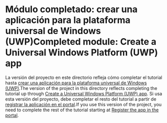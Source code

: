 # <a name="completed-module-create-a-universal-windows-platform-uwp-app"></a><span data-ttu-id="d4604-101">Módulo completado: crear una aplicación para la plataforma universal de Windows (UWP)</span><span class="sxs-lookup"><span data-stu-id="d4604-101">Completed module: Create a Universal Windows Platform (UWP) app</span></span>

<span data-ttu-id="d4604-102">La versión del proyecto en este directorio refleja cómo completar el tutorial hasta [crear una aplicación para la plataforma universal de Windows (UWP)](https://docs.microsoft.com/graph/training/uwp-tutorial?tutorial-step=1).</span><span class="sxs-lookup"><span data-stu-id="d4604-102">The version of the project in this directory reflects completing the tutorial up through [Create a Universal Windows Platform (UWP) app](https://docs.microsoft.com/graph/training/uwp-tutorial?tutorial-step=1).</span></span> <span data-ttu-id="d4604-103">Si usa esta versión del proyecto, debe completar el resto del tutorial a partir de [registrar la aplicación en el portal](https://docs.microsoft.com/graph/training/uwp-tutorial?tutorial-step=2).</span><span class="sxs-lookup"><span data-stu-id="d4604-103">If you use this version of the project, you need to complete the rest of the tutorial starting at [Register the app in the portal](https://docs.microsoft.com/graph/training/uwp-tutorial?tutorial-step=2).</span></span>